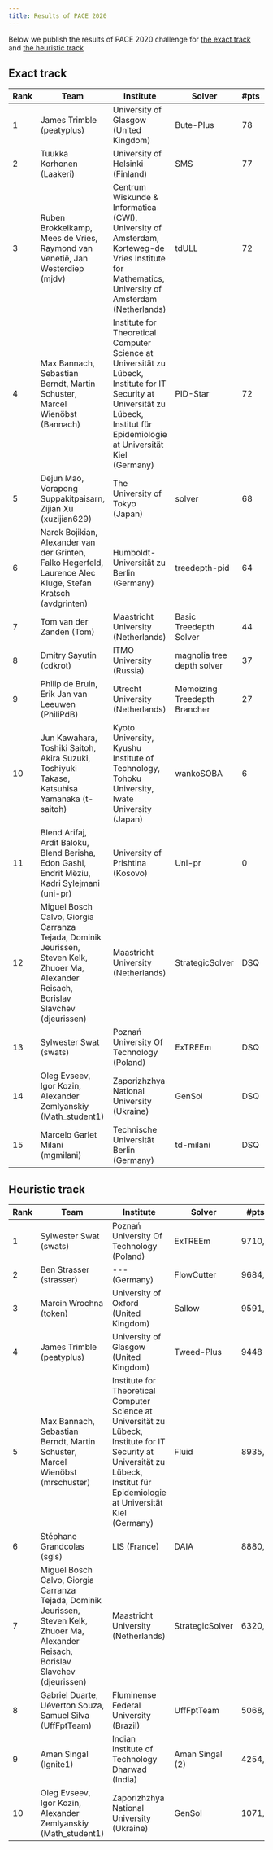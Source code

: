 ```yaml
---
title: Results of PACE 2020
---
```

Below we publish the results of PACE 2020 challenge for [the exact track](#exact) and [the heuristic track](#heur) 

## <a id="exact"></a> Exact track

| Rank |  Team | Institute | Solver | #pts | time | git repo |
|--|--|--|--|--|--|--|
1 | James Trimble (peatyplus) | University of Glasgow (United Kingdom) | Bute-Plus | 78 | 6503 | https://github.com/jamestrimble/pace2020-treedepth-solvers|
2 | Tuukka Korhonen (Laakeri) | University of Helsinki (Finland) | SMS | 77 | 5599,6 | https://github.com/Laakeri/pace2020-treedepth-exact|
3 | Ruben Brokkelkamp, Mees de Vries, Raymond van Venetië, Jan Westerdiep (mjdv) | Centrum Wiskunde & Informatica (CWI), University of Amsterdam, Korteweg-de Vries Institute for Mathematics, University of Amsterdam (Netherlands) | tdULL | 72 | 3149,6 | https://github.com/mjdv/tdULL|
4 | Max Bannach, Sebastian Berndt, Martin Schuster, Marcel Wienöbst (Bannach) | Institute for Theoretical Computer Science at Universität zu Lübeck, Institute for IT Security at Universität zu Lübeck, Institut für Epidemiologie at Universität Kiel (Germany) | PID-Star | 72 | 4267,6 | https://github.com/maxbannach/PID-Star|
5 | Dejun Mao, Vorapong Suppakitpaisarn, Zijian Xu (xuzijian629) | The University of Tokyo (Japan) | solver | 68 | 8794,4 | https://github.com/xuzijian629/pace2020|
6 | Narek Bojikian, Alexander van der Grinten, Falko Hegerfeld, Laurence Alec Kluge, Stefan Kratsch (avdgrinten) | Humboldt-Universität zu Berlin (Germany) | treedepth-pid | 64 | 4515 | https://github.com/PACE-Challenge-Hu-Berlin/PACE-Challenge-2020|
7 | Tom van der Zanden (Tom) | Maastricht University (Netherlands) | Basic Treedepth Solver | 44 | 6304,9 | https://github.com/TomvdZanden/BasicTreedepthSolver|
8 | Dmitry Sayutin (cdkrot) | ITMO University (Russia) | magnolia tree depth solver | 37 | 11465,5 | https://github.com/cdkrot/pace2020-sat-dp-solver|
9 | Philip de Bruin, Erik Jan van Leeuwen (PhiliPdB) | Utrecht University (Netherlands) | Memoizing Treedepth Brancher | 27 | 4470,3 | https://github.com/PhiliPdB/treedepth-exact|
10 | Jun Kawahara, Toshiki Saitoh, Akira Suzuki, Toshiyuki Takase, Katsuhisa Yamanaka (t-saitoh) | Kyoto University, Kyushu Institute of Technology, Tohoku University, Iwate University  (Japan) | wankoSOBA | 6 | 198,4 | https://github.com/toshimaru0123/pace-2020/|
11 | Blend Arifaj, Ardit Baloku, Blend Berisha, Edon Gashi, Endrit Mëziu, Kadri Sylejmani (uni-pr) | University of Prishtina (Kosovo) | Uni-pr | 0 | 0 | https://github.com/ksylejmani/treedepth-iterated-local-search|
12 | Miguel Bosch Calvo, Giorgia Carranza Tejada, Dominik Jeurissen, Steven Kelk, Zhuoer Ma, Alexander Reisach, Borislav Slavchev (djeurissen) | Maastricht University (Netherlands) | StrategicSolver | DSQ | 0 | https://github.com/CommanderCero/Treedepth-Pace-2020|
13 | Sylwester Swat (swats) | Poznań University Of Technology (Poland) | ExTREEm | DSQ | 0 | https://github.com/swacisko/pace-2020|
14 | Oleg Evseev, Igor Kozin, Alexander Zemlyanskiy (Math_student1) | Zaporizhzhya National University (Ukraine) | GenSol | DSQ | 0 | https://github.com/oevseev97/pace-2020|
15 | Marcelo Garlet Milani (mgmilani) | Technische Universität Berlin (Germany) | td-milani | DSQ | 0 | https://gitlab.tu-berlin.de/mgmillani1/treedepth-pace20|


## <a id="heur"></a>Heuristic track

| Rank |  Team | Institute | Solver | #pts | git repo |
|--|--|--|--|--|--|
1 | Sylwester Swat (swats) | Poznań University Of Technology (Poland) | ExTREEm | 9710,9 | https://github.com/swacisko/pace-2020|
2 | Ben Strasser (strasser) | --- (Germany) | FlowCutter | 9684,1 | https://github.com/ben-strasser/flow-cutter-pace20|
3 | Marcin Wrochna (token) | University of Oxford (United Kingdom) | Sallow | 9591,2 | https://github.com/marcinwrochna/sallow|
4 | James Trimble (peatyplus) | University of Glasgow (United Kingdom) | Tweed-Plus | 9448 | https://github.com/jamestrimble/pace2020-treedepth-solvers|
5 | Max Bannach, Sebastian Berndt, Martin Schuster, Marcel Wienöbst (mrschuster) | Institute for Theoretical Computer Science at Universität zu Lübeck, Institute for IT Security at Universität zu Lübeck, Institut für Epidemiologie at Universität Kiel (Germany) | Fluid | 8935,6 | https://github.com/maxbannach/Fluid|
6 | Stéphane Grandcolas (sgls) | LIS (France) | DAIA | 8880,6 | https://gitlab.lis-lab.fr/stephane.grandcolas/treedepth-sga/-/tree/master/pace-2020|
7 | Miguel Bosch Calvo, Giorgia Carranza Tejada, Dominik Jeurissen, Steven Kelk, Zhuoer Ma, Alexander Reisach, Borislav Slavchev (djeurissen) | Maastricht University (Netherlands) | StrategicSolver | 6320,2 | https://github.com/CommanderCero/Treedepth-Pace-2020|
8 | Gabriel Duarte, Uéverton Souza, Samuel Silva (UffFptTeam) | Fluminense Federal University (Brazil) | UffFptTeam | 5068,5 | https://github.com/SamuelEduardoSilva/pace-2020|
9 | Aman Singal (Ignite1) | Indian Institute of Technology Dharwad (India) | Aman Singal (2) | 4254,9 | https://github.com/AmanSingal/pace-2020-submission1|
10 | Oleg Evseev, Igor Kozin, Alexander Zemlyanskiy (Math_student1) | Zaporizhzhya National University (Ukraine) | GenSol | 1071,7 | https://github.com/oevseev97/pace-2020|

